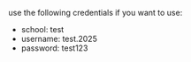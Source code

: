 use the following credentials if you want to use:
- school: test
- username: test.2025
- password: test123

